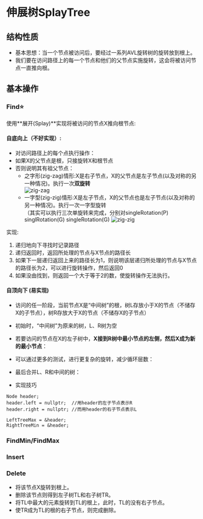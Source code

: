 # 伸展树SplayTree
## 结构性质
* 基本思想：当一个节点被访问后，要经过一系列AVL旋转树的旋转放到根上。
* 我们要在访问路径上的每一个节点和他们的父节点实施旋转，这会将被访问节点一直推向根。
## 基本操作
### Find⭐
使用**展开(Splay)**实现将被访问的节点X推向根节点:

#### 自底向上（不好实现）:
* 对访问路径上的每个点执行操作：
* 如果X的父节点是根，只接旋转X和根节点
* 否则说明其有祖父节点：
    * 之字形(zig-zag)情形:X是右子节点，X的父节点是左子节点(以及对称的另一种情况)。执行一次**双旋转**  
    ![zig-zag](SplayTree-1.bmp)
    * 一字型(zig-zig)情形:X是左子节点，X的父节点也是左子节点(以及对称的另一种情况)。执行一次一字型旋转  
    （其实可以执行三次单旋转来完成，分别对singleRotation(P) singlRotation(G) singleRotation(G)
    ![zig-zig](SplayTree-2.bmp) 

实现:
 1. 递归地向下寻找时记录路径
 2. 递归返回时，返回所处理的节点与X节点的路径长
 3. 如果下一层递归返回上来的路径长为1，则说明该层递归所处理的节点与X节点的路径长为2，可以进行旋转操作，然后返回0
 4. 如果没由找到，则返回一个大于等于2的数，使旋转操作无法执行。

#### 自顶向下 (易实现)
* 访问的任一阶段，当前节点X是“中间树”的根，树L存放小于X的节点（不储存X的子节点），树R存放大于X的节点（不储存X的子节点）
* 初始时，“中间树”为原来的树，L、R树为空
* 若要访问的节点在X的左子树中，**X接到R树中最小节点的左侧，然后X成为新的最小节点**：
* 可以通过更多的测试，进行更复杂的旋转，减少循环层数：
* 最后合并L、R和中间的树：

* 实现技巧
```
Node header;
header.left = nullptr;  //用header的左子节点表示R
header.right = nullptr; //而用header的右子节点表示L

LeftTreeMax = &header;
RightTreeMin = &header;
```
### FindMin/FindMax
### Insert
### Delete
* 将该节点X旋转到根上。
* 删除该节点则得到左子树TL和右子树TR。
* 将TL中最大的元素旋转到TL的根上，此时，TL的没有右子节点。
* 使TR成为TL的根的右子节点，则完成删除。